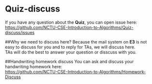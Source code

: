# Quiz-discuss
If you have any question about the **Quiz**, you can open issue here:  
https://github.com/NCTU-CSE-Introduction-to-Algorithms/Quiz-discuss/issues

##Why we need to discuss here?
Because the mail system on **E3** is not easy to discuss for you and to reply for TAs, we will discuss here.  
TAs will do the best to answer your question or disscuss with you.

##Handwriting homework discuss
You can ask and discuss your handwriting homework here:  
https://github.com/NCTU-CSE-Introduction-to-Algorithms/Homework-Discuss
